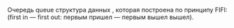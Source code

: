 Очередь queue структура данных , которая построена по принципу FIFI: (first in — first out: первым пришел — первым вышел вышел). 
